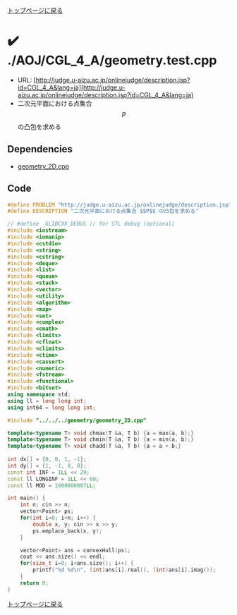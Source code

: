 <!-- Mathjax Support -->
<script type="text/javascript" async
  src="https://cdn.mathjax.org/mathjax/latest/MathJax.js?config=TeX-MML-AM_CHTML">
</script>


[トップページに戻る](../../../index.html)

# :heavy_check_mark: ./AOJ/CGL\_4\_A/geometry.test.cpp

* URL: [http://judge.u-aizu.ac.jp/onlinejudge/description.jsp?id=CGL_4_A&lang=ja](http://judge.u-aizu.ac.jp/onlinejudge/description.jsp?id=CGL_4_A&lang=ja)
* 二次元平面における点集合 $$P$$ の凸包を求める

## Dependencies
* [geometry\_2D.cpp](../../../library/geometry_2D.cpp.html)

## Code

```cpp
#define PROBLEM "http://judge.u-aizu.ac.jp/onlinejudge/description.jsp?id=CGL_4_A&lang=ja"
#define DESCRIPTION "二次元平面における点集合 $$P$$ の凸包を求める"

// #define _GLIBCXX_DEBUG // for STL debug (optional)
#include <iostream>
#include <iomanip>
#include <cstdio>
#include <string>
#include <cstring>
#include <deque>
#include <list>
#include <queue>
#include <stack>
#include <vector>
#include <utility>
#include <algorithm>
#include <map>
#include <set>
#include <complex>
#include <cmath>
#include <limits>
#include <cfloat>
#include <climits>
#include <ctime>
#include <cassert>
#include <numeric>
#include <fstream>
#include <functional>
#include <bitset>
using namespace std;
using ll = long long int;
using int64 = long long int;

#include "../../../geometry/geometry_2D.cpp"

template<typename T> void chmax(T &a, T b) {a = max(a, b);}
template<typename T> void chmin(T &a, T b) {a = min(a, b);}
template<typename T> void chadd(T &a, T b) {a = a + b;}
 
int dx[] = {0, 0, 1, -1};
int dy[] = {1, -1, 0, 0};
const int INF = 1LL << 29;
const ll LONGINF = 1LL << 60;
const ll MOD = 1000000007LL;

int main() {
    int n; cin >> n;
    vector<Point> ps;
    for(int i=0; i<n; i++) {
        double x, y; cin >> x >> y;
        ps.emplace_back(x, y);
    }

    vector<Point> ans = convexHull(ps);
    cout << ans.size() << endl;
    for(size_t i=0; i<ans.size(); i++) {
        printf("%d %d\n", (int)ans[i].real(), (int)ans[i].imag());
    }
    return 0;
}

```

[トップページに戻る](../../../index.html)
